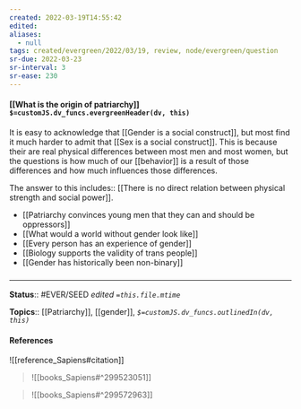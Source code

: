 ```yaml
---
created: 2022-03-19T14:55:42 
edited: 
aliases:
  - null
tags: created/evergreen/2022/03/19, review, node/evergreen/question
sr-due: 2022-03-23
sr-interval: 3
sr-ease: 230
---
```


#### [[What is the origin of patriarchy]] `$=customJS.dv_funcs.evergreenHeader(dv, this)`

It is easy to acknowledge that [[Gender is a social construct]], but most find it much harder to admit that [[Sex is a social construct]].
This is because their are real physical differences between most men and most women, but the questions is how much of our [[behavior]] is a result of those differences and how much influences those differences.

The answer to this
includes:: [[There is no direct relation between physical strength and social power]].

- [[Patriarchy convinces young men that they can and should be oppressors]]
- [[What would a world without gender look like]]
- [[Every person has an experience of gender]]
- [[Biology supports the validity of trans people]]
- [[Gender has historically been non-binary]]

### <hr class="footnote"/>

**Status**:: #EVER/SEED 
*edited `=this.file.mtime`*

**Topics**:: [[Patriarchy]], [[gender]], 
*`$=customJS.dv_funcs.outlinedIn(dv, this)`*

#### References

![[reference_Sapiens#citation]]

> ![[books_Sapiens#^299523051]]

> ![[books_Sapiens#^299572963]]
